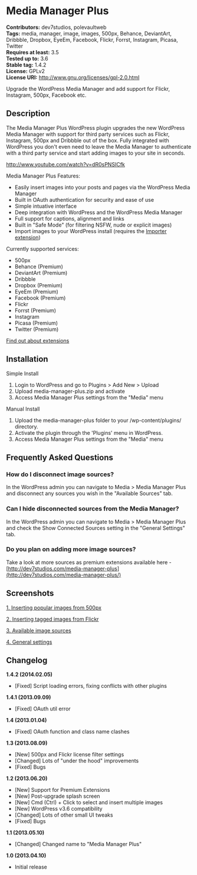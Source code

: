 # Media Manager Plus #
**Contributors:** dev7studios, polevaultweb  
**Tags:** media, manager, image, images, 500px, Behance, DeviantArt, Dribbble, Dropbox, EyeEm, Facebook, Flickr, Forrst, Instagram, Picasa, Twitter  
**Requires at least:** 3.5  
**Tested up to:** 3.6  
**Stable tag:** 1.4.2  
**License:** GPLv2  
**License URI:** http://www.gnu.org/licenses/gpl-2.0.html  

Upgrade the WordPress Media Manager and add support for Flickr, Instagram, 500px, Facebook etc.

## Description ##

The Media Manager Plus WordPress plugin upgrades the new WordPress Media Manager with support for
third party services such as Flickr, Instagram, 500px and Dribbble out of the box. Fully integrated
with WordPress you don't even need to leave the Media Manager to authenticate with a third party service
and start adding images to your site in seconds.

http://www.youtube.com/watch?v=dR0sPNSICfk

Media Manager Plus Features:

* Easily insert images into your posts and pages via the WordPress Media Manager
* Built in OAuth authentication for security and ease of use
* Simple intuative interface
* Deep integration with WordPress and the WordPress Media Manager
* Full support for captions, alignment and links
* Built in "Safe Mode" (for filtering NSFW, nude or explicit images)
* Import images to your WordPress install (requires the [Importer extension](http://dev7studios.com/media-manager-plus/importer))

Currently supported services:

* 500px
* Behance (Premium)
* DeviantArt (Premium)
* Dribbble
* Dropbox (Premium)
* EyeEm (Premium)
* Facebook (Premium)
* Flickr
* Forrst (Premium)
* Instagram
* Picasa (Premium)
* Twitter (Premium)

[Find out about extensions](http://dev7studios.com/media-manager-plus/extensions)

## Installation ##

Simple Install

1. Login to WordPress and go to Plugins > Add New > Upload
2. Upload media-manager-plus.zip and activate
3. Access Media Manager Plus settings from the "Media" menu

Manual Install

1. Upload the media-manager-plus folder to your /wp-content/plugins/ directory.
2. Activate the plugin through the 'Plugins' menu in WordPress.
3. Access Media Manager Plus settings from the "Media" menu

## Frequently Asked Questions ##

### How do I disconnect image sources? ###

In the WordPress admin you can navigate to Media > Media Manager Plus and disconnect any sources you wish in the
"Available Sources" tab.

### Can I hide disconnected sources from the Media Manager? ###

In the WordPress admin you can navigate to Media > Media Manager Plus and check the Show Connected Sources setting
in the "General Settings" tab.

### Do you plan on adding more image sources? ###

Take a look at more sources as premium extensions available here - [http://dev7studios.com/media-manager-plus](http://dev7studios.com/media-manager-plus/)

## Screenshots ##

[1. Inserting popular images from 500px](http://ps.w.org/uber-media/assets/screenshot-1.png?rev=694578)

[2. Inserting tagged images from Flickr](http://ps.w.org/uber-media/assets/screenshot-2.png?rev=694578)

[3. Available image sources](http://ps.w.org/uber-media/assets/screenshot-3.png?rev=694578)

[4. General settings](http://ps.w.org/uber-media/assets/screenshot-4.png?rev=694578)

## Changelog ##

**1.4.2 (2014.02.05)**

 * [Fixed] Script loading errors, fixing conflicts with other plugins

**1.4.1 (2013.09.09)**

 * [Fixed] OAuth util error
 
**1.4 (2013.01.04)**

 * [Fixed] OAuth function and class name clashes
 
**1.3 (2013.08.09)**

 * [New] 500px and Flickr license filter settings
 * [Changed] Lots of "under the hood" improvements
 * [Fixed] Bugs

**1.2 (2013.06.20)**

 * [New] Support for Premium Extensions
 * [New] Post-upgrade splash screen
 * [New] Cmd (Ctrl) + Click to select and insert multiple images
 * [New] WordPress v3.6 compatibility
 * [Changed] Lots of other small UI tweaks
 * [Fixed] Bugs

**1.1 (2013.05.10)**

 * [Changed] Changed name to "Media Manager Plus"

**1.0 (2013.04.10)**

 * Initial release